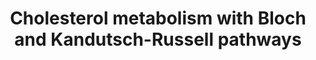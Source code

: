 ---
annotations:
- type: Pathway Ontology
  value: cholesterol metabolic pathway
- type: Pathway Ontology
  value: lipid signaling pathway
- type: Pathway Ontology
  value: cholesterol biosynthetic pathway
authors:
- Eoinfahy
- Ryanmiller
- DeSl
- Egonw
- Conroy lipids
- Eweitz
communities:
- Lipids
description: This pathway is inspired by the Lipidmaps>Sterol lipids expended pathway
  display [https://lipidmaps.org/resources/pathways/vanted.php] and extended with
  Scheme 1 from Acimovic et al (2013 [https://www.ncbi.nlm.nih.gov/pubmed/23558541]).
  Literature suggests that cholesterol synthesis preferentially starts with the Bloch
  pathway, however there is a shift to the Kandutsch-Russell part via lathosterol
  (Bae et al, 1997[https://www.ncbi.nlm.nih.gov/pubmed/9291139]).  Dashed lines indicate
  that multiple steps are involved to create the final product. Several regulatory
  effects concerning the metabolites of cholesterol have been indicated as well. The
  content from the Bloch and Kandutsch-Russel pathways have been checked against literature,
  and differences compared to the original LipidMaps pathway have been coloured turquoise.
last-edited: 2021-11-26
organisms:
- Mus musculus
redirect_from:
- /index.php/Pathway:WP4346
- /instance/WP4346
schema-jsonld:
- '@context': https://schema.org/
  '@id': https://wikipathways.github.io/pathways/WP4346.html
  '@type': Dataset
  creator:
    '@type': Organization
    name: WikiPathways
  description: This pathway is inspired by the Lipidmaps>Sterol lipids expended pathway
    display [https://lipidmaps.org/resources/pathways/vanted.php] and extended with
    Scheme 1 from Acimovic et al (2013 [https://www.ncbi.nlm.nih.gov/pubmed/23558541]).
    Literature suggests that cholesterol synthesis preferentially starts with the
    Bloch pathway, however there is a shift to the Kandutsch-Russell part via lathosterol
    (Bae et al, 1997[https://www.ncbi.nlm.nih.gov/pubmed/9291139]).  Dashed lines
    indicate that multiple steps are involved to create the final product. Several
    regulatory effects concerning the metabolites of cholesterol have been indicated
    as well. The content from the Bloch and Kandutsch-Russel pathways have been checked
    against literature, and differences compared to the original LipidMaps pathway
    have been coloured turquoise.
  keywords:
  - dihydro-T-MAS
  - Farnesyl-PP
  - 27-hydroxycholesterol
  - Lss
  - Mevalonate-5-P
  - Idi1
  - 4-alpha-methyl-cholest-8-enone
  - Hmgcs2
  - 4,4-dimethylcholesta-
  - 5,8,24-trienol
  - Elovl4
  - 9Z-palmitoleic acid
  - 7-dehydodesmosterol
  - DHCR24
  - 4-alpha-methylcholest-8-enol
  - FF-MAS
  - CE(16:1)
  - Diepoxy-squalene
  - Geranyl-PP
  - 4beta-hydroxycholesterol
  - Sqle
  - Lanosterol
  - Cyp51A1
  - Acetyl-CoA
  - 4-methyl zymosterol
  - Mylip (IDOL)
  - 24,25-dihydrolanosterol
  - Bloch Pathway
  - Cyp51
  - Ebp
  - Isopentenyl-PP
  - Pmvk
  - PreSqualene
  - Cyp27a1
  - SC4MOL
  - Acot2
  - Hmgcr
  - Cyp46a1
  - Desmosterol
  - Msmo1
  - 'Russell '
  - Nr1h3
  - Scd2
  - Dhcr24
  - HSD17B7
  - T-MAS
  - Soat1
  - Acetoacetyl-CoA
  - Srebf1
  - Elovl5
  - Mvk
  - Cholesterol
  - Cholestadienol
  - CE(18:1)
  - 4-methyl zymosterone
  - Zymosterol
  - 7alpha-hydroxycholesterol
  - Pathway
  - Dhcr7
  - 4,4-dimethylcholest-8-enol
  - Kandutsch-
  - Fasn
  - Lathosterol
  - Acot1
  - Hsd17b7
  - Acat1
  - 4-methyl zymostenol
  - 4-methyl-4-carboxy
  - Squalene
  - 4-methyl zymostenone
  - Elovl3
  - Elovl2
  - 14-demethyl-lanosterol
  - Mevalonate-5-PP
  - Acsl3
  - Acyl-CoA
  - Dimethylallyl-PP
  - Soat2
  - Squalene-2,3-epoxide
  - Cholesteryl esters (CE)
  - Fdft1
  - TM7SF2
  - Srebf2
  - Cholestenone
  - dihydro-FF-MAS
  - 32-hydroxylanosterol
  - Sc5d
  - HMG-CoA
  - Zymostenol
  - 'DHCR14 '
  - Acsl1
  - Oleic acid
  - Mevalonic acid
  - LBR
  - zymostenone
  - Idi2
  - Fads1
  - 7-oxocholesterol
  - Tm7fs2
  - Scd1
  - Abca1
  - aka Tm7fs2
  - Acat2
  - Fads2
  - 24,25-epoxycholesterol
  - Ch25h
  - Hmgcs1
  - Nr1h2
  - 7-dehdrocholesterol
  - 24S-hydroxycholesterol
  - NSDHL
  - Cyp7a1
  - zymosterone
  - Fatty acid biosynthesis
  - Fdps
  - Mvd
  - Acsl4
  - Nsdhl
  - Ggps1
  - 25-hydroxycholesterol
  - Abcg1
  license: CC0
  name: Cholesterol metabolism with Bloch and Kandutsch-Russell pathways
seo: CreativeWork
title: Cholesterol metabolism with Bloch and Kandutsch-Russell pathways
wpid: WP4346
---